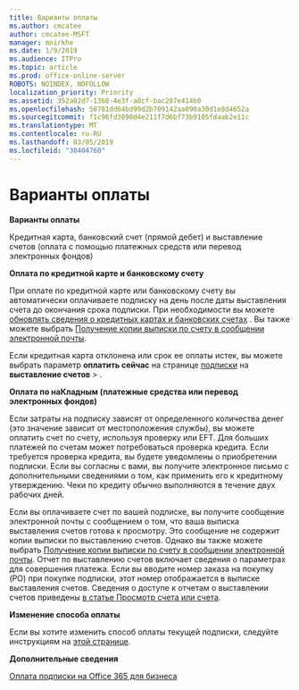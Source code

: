 ```yaml
---
title: Варианты оплаты
ms.author: cmcatee
author: cmcatee-MSFT
manager: mnirkhe
ms.date: 1/9/2019
ms.audience: ITPro
ms.topic: article
ms.prod: office-online-server
ROBOTS: NOINDEX, NOFOLLOW
localization_priority: Priority
ms.assetid: 352a02d7-1368-4e3f-a8cf-bac207e414b0
ms.openlocfilehash: 58781dd64bd99d2b709142aa090a30d1e8d4652a
ms.sourcegitcommit: f1c96fd3890d4e211f7d6bf73b9105fdaab2e11c
ms.translationtype: MT
ms.contentlocale: ru-RU
ms.lasthandoff: 03/05/2019
ms.locfileid: "30404760"
---
```

# <a name="payment-options"></a>Варианты оплаты

 **Варианты оплаты**
  
Кредитная карта, банковский счет (прямой дебет) и выставление счетов (оплата с помощью платежных средств или перевод электронных фондов)
  
 **Оплата по кредитной карте и банковскому счету**
  
При оплате по кредитной карте или банковскому счету вы автоматически оплачиваете подписку на день после даты выставления счета до окончания срока подписки. При необходимости вы можете [обновлять сведения о кредитных картах и банковских счетах](https://docs.microsoft.com/office365/admin/subscriptions-and-billing/add-update-or-remove-credit-card-or-bank-account?view=o365-worldwide) . Вы также можете выбрать [Получение копии выписки по счету в сообщении электронной почты](https://docs.microsoft.com/office365/admin/subscriptions-and-billing/pay-for-your-subscription?view=o365-worldwide#receive-a-copy-of-your-billing-statement-in-email).
  
Если кредитная карта отклонена или срок ее оплаты истек, вы можете выбрать параметр **оплатить сейчас** на странице [подписки](https://portal.office.com/adminportal/home#/subscriptions) на **выставление счетов** \> . 
  
 **Оплата по наКладным (платежные средства или перевод электронных фондов)**
  
Если затраты на подписку зависят от определенного количества денег (это значение зависит от местоположения службы), вы можете оплатить счет по счету, используя проверку или EFT. Для больших платежей по счетам может потребоваться проверка кредита. Если требуется проверка кредита, вы будете уведомлены о приобретении подписки. Если вы согласны с вами, вы получите электронное письмо с дополнительными сведениями о том, как применить его к кредитному утверждению. Чеки по кредиту обычно выполняются в течение двух рабочих дней.
  
Если вы оплачиваете счет по вашей подписке, вы получите сообщение электронной почты с сообщением о том, что ваша выписка выставления счетов готова к просмотру. Это сообщение не содержит копии выписки по выставлению счетов. Однако вы также можете выбрать [Получение копии выписки по счету в сообщении электронной почты](https://docs.microsoft.com/office365/admin/subscriptions-and-billing/pay-for-your-subscription?view=o365-worldwide#receive-a-copy-of-your-billing-statement-in-email). Отчет по выставлению счетов включает сведения о параметрах для совершения платежа. Если вы вводите номер заказа на покупку (PO) при покупке подписки, этот номер отображается в выписке выставления счетов. Сведения о доступе к отчетам о выставлении счетов приведены [в статье Просмотр счета или счета](https://docs.microsoft.com/office365/admin/subscriptions-and-billing/view-your-bill-or-invoice?view=o365-worldwide).
  
 **Изменение способа оплаты**
  
Если вы хотите изменить способ оплаты текущей подписки, следуйте инструкциям на [этой странице](https://docs.microsoft.com/office365/admin/subscriptions-and-billing/change-payment-method?view=o365-worldwide).
  
 **Дополнительные сведения**
  
[Оплата подписки на Office 365 для бизнеса](https://docs.microsoft.com/office365/admin/subscriptions-and-billing/pay-for-your-subscription?view=o365-worldwide)
  


